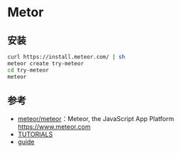# Metor

## 安装

```sh
curl https://install.meteor.com/ | sh
meteor create try-meteor
cd try-meteor
meteor
```

## 参考

* [meteor/meteor](https://github.com/meteor/meteor)：Meteor, the JavaScript App Platform https://www.meteor.com
* [TUTORIALS](https://www.meteor.com/tutorials)
* [guide](https://guide.meteor.com/)



